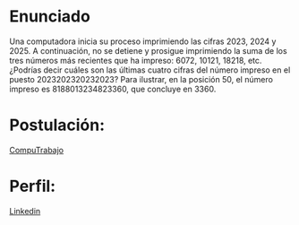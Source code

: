 # Enunciado
Una computadora inicia su proceso imprimiendo las cifras 2023, 2024 y 2025. 
A continuación, no se detiene y prosigue imprimiendo la suma de los tres números más recientes que ha impreso: 6072, 10121, 18218, etc. 
¿Podrías decir cuáles son las últimas cuatro cifras del número impreso en el puesto 2023202320232023? 
Para ilustrar, en la posición 50, el número impreso es 8188013234823360, que concluye en 3360.

# Postulación:
[CompuTrabajo](https://ar.computrabajo.com/ofertas-de-trabajo/oferta-de-trabajo-de-programadores-en-bariloche-82BCA48CE5572CBC61373E686DCF3405)

# Perfil:
[Linkedin](www.linkedin.com/in/francisco-califano-277a71284)
